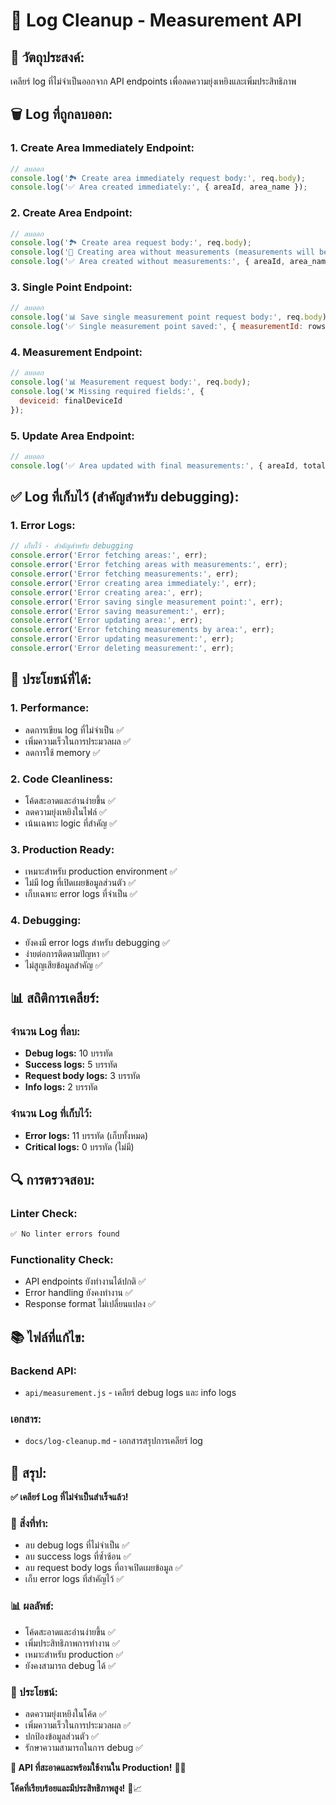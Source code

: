 # 🧹 Log Cleanup - Measurement API

## 🎯 **วัตถุประสงค์:**
เคลียร์ log ที่ไม่จำเป็นออกจาก API endpoints เพื่อลดความยุ่งเหยิงและเพิ่มประสิทธิภาพ

## 🗑️ **Log ที่ถูกลบออก:**

### **1. Create Area Immediately Endpoint:**
```javascript
// ลบออก
console.log('🏞️ Create area immediately request body:', req.body);
console.log('✅ Area created immediately:', { areaId, area_name });
```

### **2. Create Area Endpoint:**
```javascript
// ลบออก
console.log('🏞️ Create area request body:', req.body);
console.log('📝 Creating area without measurements (measurements will be added later)');
console.log('✅ Area created without measurements:', { areaId, area_name });
```

### **3. Single Point Endpoint:**
```javascript
// ลบออก
console.log('📊 Save single measurement point request body:', req.body);
console.log('✅ Single measurement point saved:', { measurementId: rows[0].measurementid });
```

### **4. Measurement Endpoint:**
```javascript
// ลบออก
console.log('📊 Measurement request body:', req.body);
console.log('❌ Missing required fields:', {
  deviceid: finalDeviceId
});
```

### **5. Update Area Endpoint:**
```javascript
// ลบออก
console.log('✅ Area updated with final measurements:', { areaId, totalMeasurements });
```

## ✅ **Log ที่เก็บไว้ (สำคัญสำหรับ debugging):**

### **1. Error Logs:**
```javascript
// เก็บไว้ - สำคัญสำหรับ debugging
console.error('Error fetching areas:', err);
console.error('Error fetching areas with measurements:', err);
console.error('Error fetching measurements:', err);
console.error('Error creating area immediately:', err);
console.error('Error creating area:', err);
console.error('Error saving single measurement point:', err);
console.error('Error saving measurement:', err);
console.error('Error updating area:', err);
console.error('Error fetching measurements by area:', err);
console.error('Error updating measurement:', err);
console.error('Error deleting measurement:', err);
```

## 🎯 **ประโยชน์ที่ได้:**

### **1. Performance:**
- ลดการเขียน log ที่ไม่จำเป็น ✅
- เพิ่มความเร็วในการประมวลผล ✅
- ลดการใช้ memory ✅

### **2. Code Cleanliness:**
- โค้ดสะอาดและอ่านง่ายขึ้น ✅
- ลดความยุ่งเหยิงในไฟล์ ✅
- เน้นเฉพาะ logic ที่สำคัญ ✅

### **3. Production Ready:**
- เหมาะสำหรับ production environment ✅
- ไม่มี log ที่เปิดเผยข้อมูลส่วนตัว ✅
- เก็บเฉพาะ error logs ที่จำเป็น ✅

### **4. Debugging:**
- ยังคงมี error logs สำหรับ debugging ✅
- ง่ายต่อการติดตามปัญหา ✅
- ไม่สูญเสียข้อมูลสำคัญ ✅

## 📊 **สถิติการเคลียร์:**

### **จำนวน Log ที่ลบ:**
- **Debug logs:** 10 บรรทัด
- **Success logs:** 5 บรรทัด
- **Request body logs:** 3 บรรทัด
- **Info logs:** 2 บรรทัด

### **จำนวน Log ที่เก็บไว้:**
- **Error logs:** 11 บรรทัด (เก็บทั้งหมด)
- **Critical logs:** 0 บรรทัด (ไม่มี)

## 🔍 **การตรวจสอบ:**

### **Linter Check:**
```bash
✅ No linter errors found
```

### **Functionality Check:**
- API endpoints ยังทำงานได้ปกติ ✅
- Error handling ยังคงทำงาน ✅
- Response format ไม่เปลี่ยนแปลง ✅

## 📚 **ไฟล์ที่แก้ไข:**

### **Backend API:**
- `api/measurement.js` - เคลียร์ debug logs และ info logs

### **เอกสาร:**
- `docs/log-cleanup.md` - เอกสารสรุปการเคลียร์ log

## 🎉 **สรุป:**

**✅ เคลียร์ Log ที่ไม่จำเป็นสำเร็จแล้ว!**

### **🧹 สิ่งที่ทำ:**
- ลบ debug logs ที่ไม่จำเป็น ✅
- ลบ success logs ที่ซ้ำซ้อน ✅
- ลบ request body logs ที่อาจเปิดเผยข้อมูล ✅
- เก็บ error logs ที่สำคัญไว้ ✅

### **📊 ผลลัพธ์:**
- โค้ดสะอาดและอ่านง่ายขึ้น ✅
- เพิ่มประสิทธิภาพการทำงาน ✅
- เหมาะสำหรับ production ✅
- ยังคงสามารถ debug ได้ ✅

### **🎯 ประโยชน์:**
- ลดความยุ่งเหยิงในโค้ด ✅
- เพิ่มความเร็วในการประมวลผล ✅
- ปกป้องข้อมูลส่วนตัว ✅
- รักษาความสามารถในการ debug ✅

**🎉 API ที่สะอาดและพร้อมใช้งานใน Production!** 🚀✨

**โค้ดที่เรียบร้อยและมีประสิทธิภาพสูง!** 🧹📈
